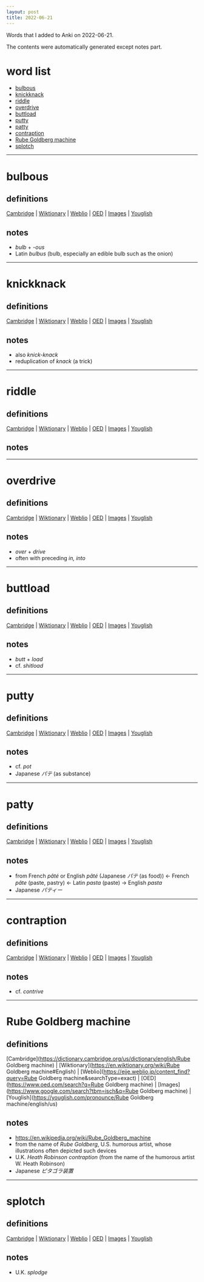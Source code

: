 ```yaml
---
layout: post
title: 2022-06-21
---
```


Words that I added to Anki on 2022-06-21.

The contents were automatically generated except notes part.
# word list
- [bulbous](#bulbous)
- [knickknack](#knickknack)
- [riddle](#riddle)
- [overdrive](#overdrive)
- [buttload](#buttload)
- [putty](#putty)
- [patty](#patty)
- [contraption](#contraption)
- [Rube Goldberg machine](#rube-goldberg-machine)
- [splotch](#splotch)

---

# bulbous
## definitions
[Cambridge](https://dictionary.cambridge.org/us/dictionary/english/bulbous)
|
[Wiktionary](https://en.wiktionary.org/wiki/bulbous#English)
|
[Weblio](https://ejje.weblio.jp/content_find?query=bulbous&searchType=exact)
|
[OED](https://www.oed.com/search?q=bulbous)
|
[Images](https://www.google.com/search?tbm=isch&q=bulbous)
|
[Youglish](https://youglish.com/pronounce/bulbous/english/us)

## notes
- *bulb* + *-ous*
- Latin *bulbus* (bulb, especially an edible bulb such as the onion)

---

# knickknack
## definitions
[Cambridge](https://dictionary.cambridge.org/us/dictionary/english/knickknack)
|
[Wiktionary](https://en.wiktionary.org/wiki/knickknack#English)
|
[Weblio](https://ejje.weblio.jp/content_find?query=knickknack&searchType=exact)
|
[OED](https://www.oed.com/search?q=knickknack)
|
[Images](https://www.google.com/search?tbm=isch&q=knickknack)
|
[Youglish](https://youglish.com/pronounce/knickknack/english/us)

## notes
- also *knick-knack*
- reduplication of *knack* (a trick)

---

# riddle
## definitions
[Cambridge](https://dictionary.cambridge.org/us/dictionary/english/riddle)
|
[Wiktionary](https://en.wiktionary.org/wiki/riddle#English)
|
[Weblio](https://ejje.weblio.jp/content_find?query=riddle&searchType=exact)
|
[OED](https://www.oed.com/search?q=riddle)
|
[Images](https://www.google.com/search?tbm=isch&q=riddle)
|
[Youglish](https://youglish.com/pronounce/riddle/english/us)

## notes

---

# overdrive
## definitions
[Cambridge](https://dictionary.cambridge.org/us/dictionary/english/overdrive)
|
[Wiktionary](https://en.wiktionary.org/wiki/overdrive#English)
|
[Weblio](https://ejje.weblio.jp/content_find?query=overdrive&searchType=exact)
|
[OED](https://www.oed.com/search?q=overdrive)
|
[Images](https://www.google.com/search?tbm=isch&q=overdrive)
|
[Youglish](https://youglish.com/pronounce/overdrive/english/us)

## notes
- *over* + *drive*
- often with preceding *in, into*

---

# buttload
## definitions
[Cambridge](https://dictionary.cambridge.org/us/dictionary/english/buttload)
|
[Wiktionary](https://en.wiktionary.org/wiki/buttload#English)
|
[Weblio](https://ejje.weblio.jp/content_find?query=buttload&searchType=exact)
|
[OED](https://www.oed.com/search?q=buttload)
|
[Images](https://www.google.com/search?tbm=isch&q=buttload)
|
[Youglish](https://youglish.com/pronounce/buttload/english/us)

## notes
- *butt* + *load*
- cf. *shitload*

---

# putty
## definitions
[Cambridge](https://dictionary.cambridge.org/us/dictionary/english/putty)
|
[Wiktionary](https://en.wiktionary.org/wiki/putty#English)
|
[Weblio](https://ejje.weblio.jp/content_find?query=putty&searchType=exact)
|
[OED](https://www.oed.com/search?q=putty)
|
[Images](https://www.google.com/search?tbm=isch&q=putty)
|
[Youglish](https://youglish.com/pronounce/putty/english/us)

## notes
- cf. *pot*
- Japanese *パテ* (as substance)

---

# patty
## definitions
[Cambridge](https://dictionary.cambridge.org/us/dictionary/english/patty)
|
[Wiktionary](https://en.wiktionary.org/wiki/patty#English)
|
[Weblio](https://ejje.weblio.jp/content_find?query=patty&searchType=exact)
|
[OED](https://www.oed.com/search?q=patty)
|
[Images](https://www.google.com/search?tbm=isch&q=patty)
|
[Youglish](https://youglish.com/pronounce/patty/english/us)

## notes
- from French *pâté* or English *pâté* (Japanese *パテ* (as food)) <- French *pâte* (paste, pastry) <- Latin *pasta* (paste) -> English *pasta*
- Japanese *パティー*

---

# contraption
## definitions
[Cambridge](https://dictionary.cambridge.org/us/dictionary/english/contraption)
|
[Wiktionary](https://en.wiktionary.org/wiki/contraption#English)
|
[Weblio](https://ejje.weblio.jp/content_find?query=contraption&searchType=exact)
|
[OED](https://www.oed.com/search?q=contraption)
|
[Images](https://www.google.com/search?tbm=isch&q=contraption)
|
[Youglish](https://youglish.com/pronounce/contraption/english/us)

## notes
- cf. *contrive*

---

# Rube Goldberg machine
## definitions
[Cambridge](https://dictionary.cambridge.org/us/dictionary/english/Rube Goldberg machine)
|
[Wiktionary](https://en.wiktionary.org/wiki/Rube Goldberg machine#English)
|
[Weblio](https://ejje.weblio.jp/content_find?query=Rube Goldberg machine&searchType=exact)
|
[OED](https://www.oed.com/search?q=Rube Goldberg machine)
|
[Images](https://www.google.com/search?tbm=isch&q=Rube Goldberg machine)
|
[Youglish](https://youglish.com/pronounce/Rube Goldberg machine/english/us)

## notes
- <https://en.wikipedia.org/wiki/Rube_Goldberg_machine>
- from the name of *Rube Goldberg*, U.S. humorous artist, whose illustrations often depicted such devices
- U.K. *Heath Robinson contraption* (from the name of the humorous artist W. Heath Robinson)
- Japanese *ピタゴラ装置*

---

# splotch
## definitions
[Cambridge](https://dictionary.cambridge.org/us/dictionary/english/splotch)
|
[Wiktionary](https://en.wiktionary.org/wiki/splotch#English)
|
[Weblio](https://ejje.weblio.jp/content_find?query=splotch&searchType=exact)
|
[OED](https://www.oed.com/search?q=splotch)
|
[Images](https://www.google.com/search?tbm=isch&q=splotch)
|
[Youglish](https://youglish.com/pronounce/splotch/english/us)

## notes
- U.K. *splodge*

